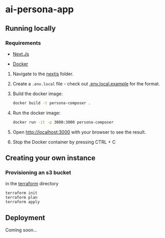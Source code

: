 # ai-persona-app

## Running locally

### Requirements
* [Next.Js](https://nextjs.org/docs/getting-started/installation)

* [Docker](http://docker.com)

1. Navigate to the [nextjs](./code/nextjs/) folder.

2. Create a `.env.local` file - check out [.env.local.example](./code/nextjs/.env.local.example) for the format.


3. Build the docker image:
    ```bash
    docker build -t persona-composer .
    ```
4. Run the docker image:

    ```bash
    docker run -it -p 3000:3000 persona-composer
    ```

5. Open [http://localhost:3000](http://localhost:3000) with your browser to see the result.
6. Stop the Docker container by pressing CTRL + C

## Creating your own instance
### Provisioning an s3 bucket
in the [terraform](terraform/) directory

```
terraform init
terraform plan
terraform apply
```

## Deployment
Coming soon...
<!-- Pushes to main will be deployed to:

[ai-persona-nzdwfgkhm-james-projects-c64cb551.vercel.app](https://ai-persona-nzdwfgkhm-james-projects-c64cb551.vercel.app)

Production deployment at:

[ai-persona-app.vercel.app](https://ai-persona-app.vercel.app) -->

